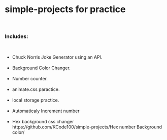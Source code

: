 # simple-projects for practice
<br>
<h3>Includes:</h3>
<br>
<ul>
<li>Chuck Norris Joke Generator using an API.</li>
<br>
<li>Background Color Changer.</li>
<br>
<li>Number counter.</li>
<br>
<li>animate.css paractice.</li>
<br>
<li>local storage practice.</li>
<br>
  <li>Automaticaly Increment number</li>
<br>
  <li>Hex background css changer</li>
  https://github.com/KCode100/simple-projects/Hex number Background color/
  
</ul>
